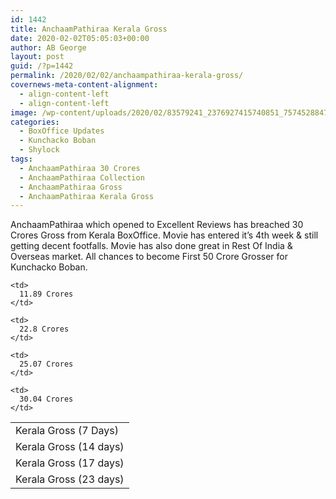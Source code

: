 ```yaml
---
id: 1442
title: AnchaamPathiraa Kerala Gross
date: 2020-02-02T05:05:03+00:00
author: AB George
layout: post
guid: /?p=1442
permalink: /2020/02/02/anchaampathiraa-kerala-gross/
covernews-meta-content-alignment:
  - align-content-left
  - align-content-left
image: /wp-content/uploads/2020/02/83579241_2376927415740851_7574528847765307392_o-1200x1715.jpg
categories:
  - BoxOffice Updates
  - Kunchacko Boban
  - Shylock
tags:
  - AnchaamPathiraa 30 Crores
  - AnchaamPathiraa Collection
  - AnchaamPathiraa Gross
  - AnchaamPathiraa Kerala Gross
---
```

AnchaamPathiraa which opened to Excellent Reviews has breached 30 Crores Gross from Kerala BoxOffice. Movie has entered it&#8217;s 4th week & still getting decent footfalls. Movie has also done great in Rest Of India & Overseas market. All chances to become First 50 Crore Grosser for Kunchacko Boban.

<table class="wp-block-table">
  <tr>
    <td>
      Kerala Gross (7 Days)
    </td>
    
    <td>
      11.89 Crores
    </td>
  </tr>
  
  <tr>
    <td>
      Kerala Gross (14 days)
    </td>
    
    <td>
      22.8 Crores
    </td>
  </tr>
  
  <tr>
    <td>
      Kerala Gross (17 days)
    </td>
    
    <td>
      25.07 Crores
    </td>
  </tr>
  
  <tr>
    <td>
      Kerala Gross (23 days)
    </td>
    
    <td>
      30.04 Crores
    </td>
  </tr>
</table>
